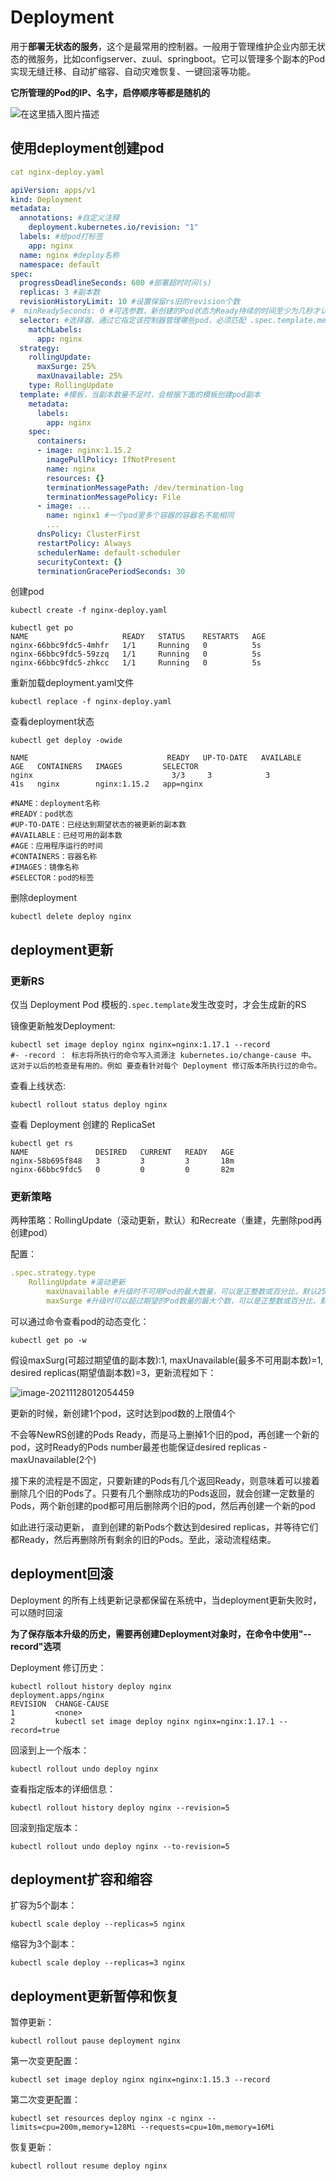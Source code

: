 # Deployment

用于**部署无状态的服务**，这个是最常用的控制器。一般用于管理维护企业内部无状态的微服务，比如configserver、zuul、springboot。它可以管理多个副本的Pod实现无缝迁移、自动扩缩容、自动灾难恢复、一键回滚等功能。

**它所管理的Pod的IP、名字，启停顺序等都是随机的**

![在这里插入图片描述](https://gitee.com/c_honghui/picture/raw/master/img/20211127184636.png)

## 使用deployment创建pod

```yaml
cat nginx-deploy.yaml

apiVersion: apps/v1
kind: Deployment
metadata:
  annotations: #自定义注释
    deployment.kubernetes.io/revision: "1"
  labels: #给pod打标签
    app: nginx
  name: nginx #deploy名称
  namespace: default
spec:
  progressDeadlineSeconds: 600 #部署超时时间(s)
  replicas: 3 #副本数
  revisionHistoryLimit: 10 #设置保留rs旧的revision个数
#  minReadySeconds: 0 #可选参数，新创建的Pod状态为Ready持续的时间至少为几秒才认为可用，默认0即被创建就视为可用
  selector: #选择器，通过它指定该控制器管理哪些pod，必须匹配 .spec.template.metadata.labels
    matchLabels:
      app: nginx
  strategy:
    rollingUpdate:
      maxSurge: 25%
      maxUnavailable: 25%
    type: RollingUpdate
  template: #模板，当副本数量不足时，会根据下面的模板创建pod副本
    metadata:
      labels:
        app: nginx
    spec:
      containers:
      - image: nginx:1.15.2
        imagePullPolicy: IfNotPresent
        name: nginx
        resources: {}
        terminationMessagePath: /dev/termination-log
        terminationMessagePolicy: File
      - image: ...
        name: nginx1 #一个pod里多个容器的容器名不能相同
        ...
      dnsPolicy: ClusterFirst
      restartPolicy: Always
      schedulerName: default-scheduler
      securityContext: {}
      terminationGracePeriodSeconds: 30
```

创建pod

```shell
kubectl create -f nginx-deploy.yaml

kubectl get po
NAME                     READY   STATUS    RESTARTS   AGE
nginx-66bbc9fdc5-4mhfr   1/1     Running   0          5s
nginx-66bbc9fdc5-59zzq   1/1     Running   0          5s
nginx-66bbc9fdc5-zhkcc   1/1     Running   0          5s
```

重新加载deployment.yaml文件

```shell
kubectl replace -f nginx-deploy.yaml
```

查看deployment状态

```shell
kubectl get deploy -owide

NAME                               READY   UP-TO-DATE   AVAILABLE   AGE   CONTAINERS   IMAGES         SELECTOR
nginx   		  					3/3     3            3           41s   nginx        nginx:1.15.2   app=nginx

#NAME：deployment名称
#READY：pod状态
#UP-TO-DATE：已经达到期望状态的被更新的副本数
#AVAILABLE：已经可用的副本数
#AGE：应用程序运行的时间
#CONTAINERS：容器名称
#IMAGES：镜像名称
#SELECTOR：pod的标签
```

删除deployment

```shell
kubectl delete deploy nginx
```

## deployment更新

### 更新RS

仅当 Deployment Pod 模板的`.spec.template`发生改变时，才会生成新的RS

镜像更新触发Deployment:

```shell
kubectl set image deploy nginx nginx=nginx:1.17.1 --record
#- -record ： 标志将所执行的命令写入资源注 kubernetes.io/change-cause 中。 这对于以后的检查是有用的。例如 要查看针对每个 Deployment 修订版本所执行过的命令。
```

查看上线状态:

```shell
kubectl rollout status deploy nginx
```

查看 Deployment 创建的 ReplicaSet

```shell
kubectl get rs
NAME               DESIRED   CURRENT   READY   AGE
nginx-58b695f848   3         3         3       18m
nginx-66bbc9fdc5   0         0         0       82m
```

### 更新策略

两种策略：RollingUpdate（滚动更新，默认）和Recreate（重建，先删除pod再创建pod）

配置：

```yaml
.spec.strategy.type
	RollingUpdate #滚动更新
		maxUnavailable #升级时不可用Pod的最大数量，可以是正整数或百分比，默认25%，向下取整，0.5算0，例如，如果期望值是3，当前属性为1，则升级期间至少要有两个Pod对象处于正常提供服务的状态
		maxSurge #升级时可以超过期望的Pod数量的最大个数，可以是正整数或百分比，默认25%，向上取整，0.5算1，例如，如果期望值为3，当前的属性值为1，则表示Pod对象的总数不能超过4个。
```

可以通过命令查看pod的动态变化：

```shell
kubectl get po -w
```

假设maxSurg(可超过期望值的副本数):1, maxUnavailable(最多不可用副本数)=1, desired replicas(期望值副本数)=3，更新流程如下：

![image-20211128012054459](https://gitee.com/c_honghui/picture/raw/master/img/20211128012054.png)



更新的时候，新创建1个pod，这时达到pod数的上限值4个

不会等NewRS创建的Pods Ready，而是马上删掉1个旧的pod，再创建一个新的pod，这时Ready的Pods number最差也能保证desired replicas - maxUnavailable(2个)

接下来的流程是不固定，只要新建的Pods有几个返回Ready，则意味着可以接着删除几个旧的Pods了。只要有几个删除成功的Pods返回，就会创建一定数量的Pods，两个新创建的pod都可用后删除两个旧的pod，然后再创建一个新的pod

如此进行滚动更新， 直到创建的新Pods个数达到desired replicas，并等待它们都Ready，然后再删除所有剩余的旧的Pods。至此，滚动流程结束。

## deployment回滚

Deployment 的所有上线更新记录都保留在系统中，当deployment更新失败时，可以随时回滚

**为了保存版本升级的历史，需要再创建Deployment对象时，在命令中使用"--record"选项**

Deployment 修订历史：

```shell
kubectl rollout history deploy nginx
deployment.apps/nginx 
REVISION  CHANGE-CAUSE
1         <none>
2         kubectl set image deploy nginx nginx=nginx:1.17.1 --record=true
```

回滚到上一个版本：

```shell
kubectl rollout undo deploy nginx
```

查看指定版本的详细信息：

```shell
kubectl rollout history deploy nginx --revision=5
```

回滚到指定版本：

```shell
kubectl rollout undo deploy nginx --to-revision=5
```

## deployment扩容和缩容

扩容为5个副本：

```shell
kubectl scale deploy --replicas=5 nginx
```

缩容为3个副本：

```shell
kubectl scale deploy --replicas=3 nginx
```

## deployment更新暂停和恢复

暂停更新：

```shell
kubectl rollout pause deployment nginx
```

第一次变更配置：

```shell
kubectl set image deploy nginx nginx=nginx:1.15.3 --record
```

第二次变更配置：

```shell
kubectl set resources deploy nginx -c nginx --limits=cpu=200m,memory=128Mi --requests=cpu=10m,memory=16Mi
```

恢复更新：

```shell
kubectl rollout resume deploy nginx
```


